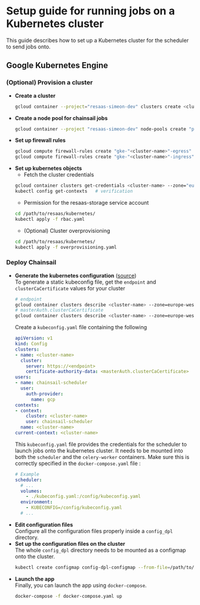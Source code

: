 # Setup guide for running jobs on a Kubernetes cluster
This guide describes how to set up a Kubernetes cluster for the scheduler to send jobs onto.  

## Google Kubernetes Engine  
### (Optional) Provision a cluster  
- **Create a cluster**  
  ```bash
  gcloud container --project="resaas-simeon-dev" clusters create <cluster-name> --zone="europe-west3-c" --autoscaling-profile=optimize-utilization --cluster-ipv4-cidr=<cidr-range>(ex:"10.100.0.0/14") --machine-type="e2-small" --num-nodes=1 --enable-autoscaling --min-nodes=0 --max-nodes=3
  ```
- **Create a node pool for chainsail jobs**  
  ```bash
  gcloud container --project "resaas-simeon-dev" node-pools create "pool-rexjobs" --cluster=<cluster-name> --zone="europe-west3-c" --machine-type="e2-standard-8" --disk-size="20" --node-taints="app=chainsail:NoSchedule" --enable-autoscaling --num-nodes=0 --min-nodes=0 --max-nodes=100
  ```
- **Set up firewall rules**  
  ```bash
  gcloud compute firewall-rules create "gke-"<cluster-name>"-egress" --direction="egress" --action="allow" --destination-ranges=<cidr-range>(ex:"10.100.0.0/14") --rules="all"
  gcloud compute firewall-rules create "gke-"<cluster-name>"-ingress" --direction="ingress" --action="allow" --source-ranges=<cidr-range>(ex:"10.100.0.0/14") --rules="all"
  ```
- **Set up kubernetes objects**  
  - Fetch the cluster credentials  
  ```bash
  gcloud container clusters get-credentials <cluster-name> --zone="europe-west3-c"
  kubectl config get-contexts   # verification
  ```
  - Permission for the resaas-storage service account  
  ```bash
  cd /path/to/resaas/kubernetes/
  kubectl apply -f rbac.yaml
  ```
  - (Optional) Cluster overprovisioning  
  ```bash
  cd /path/to/resaas/kubernetes/
  kubectl apply -f overprovisioning.yaml
  ```

### Deploy Chainsail
- **Generate the kubernetes configuration** ([source](https://cloud.google.com/kubernetes-engine/docs/how-to/api-server-authentication#environments-without-gcloud))  
  To generate a static kubeconfig file, get the `endpoint` and `clusterCaCertificate` values for your cluster
    ```bash
    # endpoint
    gcloud container clusters describe <cluster-name> --zone=europe-west3-c --format="value(endpoint)"
    # masterAuth.clusterCaCertificate
    gcloud container clusters describe <cluster-name> --zone=europe-west3-c --format="value(masterAuth.clusterCaCertificate)"
    ```
    Create a `kubeconfig.yaml` file containing the following
    ```yaml
    apiVersion: v1
    kind: Config
    clusters:
    - name: <cluster-name>
      cluster:
        server: https://<endpoint>
        certificate-authority-data: <masterAuth.clusterCaCertificate>
    users:
    - name: chainsail-scheduler
      user:
        auth-provider:
          name: gcp
    contexts:
    - context:
        cluster: <cluster-name>
        user: chainsail-scheduler
      name: <cluster-name>
    current-context: <cluster-name>
    ```
  This `kubeconfig.yaml` file provides the credentials for the scheduler to launch jobs onto the kubernetes cluster. It needs to be mounted into both the `scheduler` and the `celery-worker` containers. Make sure this is correctly specified in the `docker-compose.yaml` file :
  ```yaml
  # Example
  scheduler:
    # ...
    volumes:
      - ./kubeconfig.yaml:/config/kubeconfig.yaml
    environment:
      - KUBECONFIG=/config/kubeconfig.yaml
    # ...
  ```
- **Edit configuration files**  
  Configure all the configuration files properly inside a `config_dpl` directory.
- **Set up the configuration files on the cluster**  
  The whole `config_dpl` directory needs to be mounted as a configmap onto the cluster.
  ```bash
  kubectl create configmap config-dpl-configmap --from-file=/path/to/resaas/docker/config_dpl/
  ```
- **Launch the app**  
  Finally, you can launch the app using `docker-compose`.
  ```bash
  docker-compose -f docker-compose.yaml up
  ```

